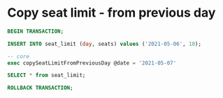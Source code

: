 # Copy seat limit - from previous day

```sql
BEGIN TRANSACTION;

INSERT INTO seat_limit (day, seats) values ('2021-05-06', 10);

-- core
exec copySeatLimitFromPreviousDay @date = '2021-05-07'

SELECT * from seat_limit;

ROLLBACK TRANSACTION;
```